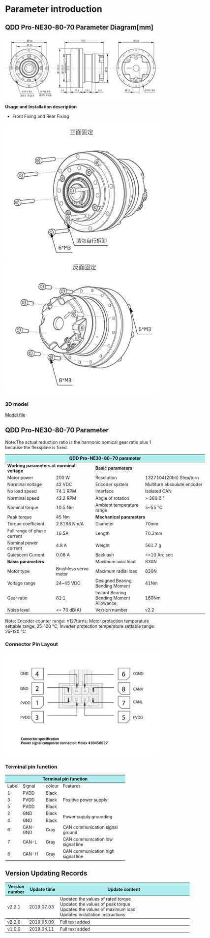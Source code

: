 # Parameter introduction 
## QDD Pro-NE30-80-70 Parameter Diagram[mm]
![QDD Pro-NE30-80](  ../../img/QDD_Pro_NE30-50-70_v2_2三视图.png   )

**Usage and Installation description**

*  Front Fixing and Rear Fixing

![Qddpro_NE30_v2_2zhengmian.png](../../img/QDD_Pro_NE30-50-70_v2_2正面固定.png "fig:Qddpro_NE30_v2_2zhengmian.png") ![Qddpro_NE30_v2_2fanmian.png](../../img/QDD_Pro_NE30-50-70_v2_2反面固定.png "fig:Qddpro_NE30_v2_2fanmian.png")
### 3D model 
[Model file]( ../../3DModel/QDD_Pro_NE30-50-70_v2_2.step.zip )


## QDD Pro-NE30-80-70 Parameter

Note:The actual reduction ratio is the harmonic nomical gear ratio plus 1 because the flexspline is fixed.

<table style="width:650px"><thead><tr><th colspan="4" style="background: PaleTurquoise; color: black;">QDD Pro-NE30-80-70 parameter</th></tr></thead><tbody><tr><td colspan="2"><b>Working parameters at norminal voltage</b></td><td colspan="2"><b>Basic parameters</b></td></tr><tr><td style="width:175px">Motor power</td><td style="width:135px">200 W</td><td style="width:130px">Resolution</td><td style="width:220px">1327104(20bit) Step/turn</td></tr><tr><td>Norminal voltage</td><td>42 VDC</td><td style="width:130px">Encoder system</td><td style="width:220px">Multiturn absoulute encoder</td></tr><tr><td>No load speed</td><td>74.1 RPM</td><td>Interface</td><td>Isolated CAN</td></tr><tr><td>Norminal speed</td><td>43.2 RPM</td><td>Angle of rotation</td><td>> 360.0 °</td></tr><tr><td>Nominal torque</td><td>10.5 Nm</td><td>Ambient temperature range</td><td>5~55 °C</td></tr><td>Peak torque</td><td>45 Nm</td><td colspan="2"><b>Mechanical parameters</b></td></tr> <tr><td>Torque coefficient</td><td>2.8188 Nm/A</td><td style="width:175px">Diameter</td><td style="width:175px">70mm</td></tr><tr><td>Full range of phase current</td><td>16.5A</td><td>Length</td><td>70.2mm</td></tr><tr><td>Nominal power current</td><td>4.8 A</td><td>Weight</td><td>561.7 g</td></tr><tr><td>Quiescent Current</td><td>0.08 A</td><td>Backlash</td><td><=10 Arc sec</td></tr><tr><td colspan="2"><b>Basic parameters</b></td><td>Maximum axial load</td><td>830N</td></tr><tr><td>Motor type</td><td>Brushless servo motor</td><td>Maximum radial load</td><td>830N</td></tr><tr><td>Voltage range</td><td>24~45 VDC</td><td>Designed Bearing Bending Moment</td><td>41Nm</td></tr> <tr><td>Gear ratio</td><td>81:1</td><td> Instant Bearing Bending Moment Allowance</td><td>160Nm</td></tr><tr><td>Noise level</td><td><= 70 dB(A)</td><td>Version number</td><td>v2.2</td></tr></tbody></table>


 Note: Encoder counter range: ±127turns; Motor protection temperature settable range: 25-120 °C; Inverter protection temperature settable range: 25-120 °C

### Connector Pin Layout

<img src="../../img/配线2-2.png" style="width:600px">

### Terminal pin function

<table class="tableizer-table" style="width:390px">
 <thead><tr class="tableizer-firstrow"><th colspan="4" style="background: PaleTurquoise; color: black;">Terminal pin function</th></tr></thead><tbody><tr><td>Label</td><td>Signal</td><td>colour</td><td>Features </td></tr><tr><td>1</td><td>PVDD</td><td>Black</td><td rowspan="3">Positive power supply </td></tr><tr><td>3</td><td>PVDD</td><td>Black</td></tr><tr><td>5</td><td>PVDD</td><td>Black</td></tr><tr><td>2</td><td>GND</td><td>Black</td> <td rowspan="2">Power supply grounding</td></tr><tr><td>4</td><td>GND</td><td>Black</td></tr><tr><td>6</td><td>CAN-GND</td><td>Gray</td><td>CAN communication signal ground</td></tr><tr><td>7</td><td>CAN-L</td><td>Gray</td><td>CAN communication low signal line</td></tr><tr><td>8</td><td>CAN-H</td><td>Gray</td><td>CAN communication high signal line</td></tr></tbody></table>
 </tbody></table>

## Version Updating Records

<table style="width:600px"><thead><tr style="background:PaleTurquoise"><th style="width:100px">Version number</th><th style="width:150px">Update time</th><th style="width:3800px">Update content</th></tr></thead><tbody><tr><td>v2.2.1</td><td>2019.07.03</td><td>Updated the values of rated torque <br>Updated the values of peak torque <br>Updated the values of maximum load <br>Updated installation instructions</th></tr></thead><tbody><tr><td>v2.2.0</td><td>2019.05.09</td><td>Full text added</th></tr></thead><tbody><tr><td>v1.0.0</td><td>2019.04.11</td><td>Full text added</td></tbody></table>
